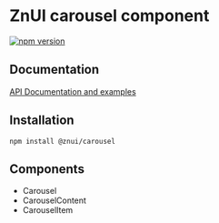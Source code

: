 # ZnUI carousel component
[![npm version](https://buttons.fury.io/js/@znui%2Fcarousel.svg)](https://buttons.fury.io/js/@znui%2Fcarousel)

## Documentation
[API Documentation and examples](https://ui.zation.ru/)

## Installation

```
npm install @znui/carousel
```

## Components

- Carousel
- CarouselContent
- CarouselItem